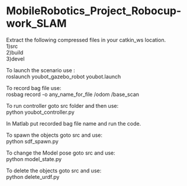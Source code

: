 # MobileRobotics_Project_Robocup-work_SLAM

Extract the following compressed files in your catkin_ws location.<br/> 
1)src <br/>
2)build <br/>
3)devel <br/>

To launch the scenario use : <br/>
roslaunch youbot_gazebo_robot youbot.launch

To record bag file use: <br/>
rosbag record -o any_name_for_file /odom /base_scan

To run controller goto src folder and then use: <br/>
python youbot_controller.py

In Matlab put recorded bag file name and run the code.

To spawn the objects goto src and use:<br/>
python sdf_spawn.py

To change the Model pose goto src and use:<br/>
python model_state.py


To delete the objects goto src and use:<br/>
python delete_urdf.py



